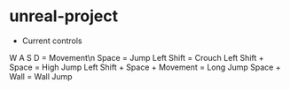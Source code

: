 # unreal-project

* Current controls

W A S D = Movement\n
Space = Jump
Left Shift = Crouch
Left Shift + Space = High Jump
Left Shift + Space + Movement = Long Jump
Space + Wall = Wall Jump
